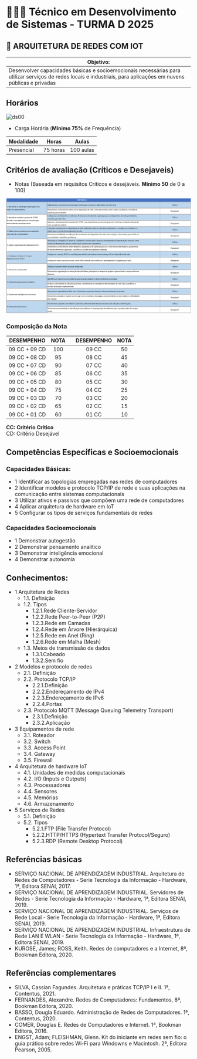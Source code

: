 # 👨🏻‍💻 Técnico em Desenvolvimento de Sistemas - TURMA D 2025
## 🤖 ARQUITETURA DE REDES COM IOT
|Objetivo:|
|-|
|Desenvolver capacidades básicas e socioemocionais necessárias para utilizar serviços de redes locais e industriais, para aplicações em nuvens públicas e privadas|

## Horários
![ds00](../assets/Horario1sem2025.png)

- Carga Horária (**Mínimo 75%** de Frequência)

|Modalidade|Horas|Aulas|
|-|-|-|
|Presencial|75 horas|100 aulas|

## Critérios de avaliação (Críticos e Desejaveis)

- Notas (Baseada em requisitos Críticos e desejáveis. **Mínimo 50** de 0 a 100)

![ds00](./assets/criteriosariot.png)

### Composição da Nota

|DESEMPENHO|NOTA| |DESEMPENHO|NOTA|
|-|:-:|:-:|:-:|:-:|
|09 CC + 09 CD|100| |09 CC|50|
|09 CC + 08 CD|95| |08 CC|45|
|09 CC + 07 CD|90| |07 CC|40|
|09 CC + 06 CD|85| |06 CC|35|
|09 CC + 05 CD|80| |05 CC|30|
|09 CC + 04 CD|75| |04 CC|25|
|09 CC + 03 CD|70| |03 CC|20|
|09 CC + 02 CD|65| |02 CC|15|
|09 CC + 01 CD|60| |01 CC|10|

**CC: Critério Crítico** <br>
CD: Critério Desejável


## Competências Específicas e Socioemocionais 

### Capacidades Básicas:
- 1 Identificar as topologias empregadas nas redes de computadores
- 2 Identificar modelos e protocolo TCP/IP de rede e suas aplicações na comunicação entre sistemas computacionais
- 3 Utilizar ativos e passivos que compõem uma rede de computadores
- 4 Aplicar arquitetura de hardware em IoT
- 5 Configurar os tipos de serviços fundamentais de redes

### Capacidades Socioemocionais
- 1 Demonstrar autogestão
- 2 Demonstrar pensamento analítico
- 3 Demonstrar inteligência emocional
- 4 Demonstrar autonomia

## Conhecimentos:
- 1 Arquitetura de Redes
	- 1.1. Definição
	- 1.2. Tipos
		- 1.2.1.Rede Cliente-Servidor
		- 1.2.2.Rede Peer-to-Peer (P2P)
		- 1.2.3.Rede em Camadas
		- 1.2.4.Rede em Árvore (Hierárquica)
		- 1.2.5.Rede em Anel (Ring)
		- 1.2.6.Rede em Malha (Mesh)
	- 1.3. Meios de transmissão de dados
		- 1.3.1.Cabeado
		- 1.3.2.Sem fio
- 2 Modelos e protocolo de redes
	- 2.1. Definição
	- 2.2. Protocolo TCP/IP
		- 2.2.1.Definição
		- 2.2.2.Endereçamento de IPv4
		- 2.2.3.Endereçamento de IPv6
		- 2.2.4.Portas
	- 2.3. Protocolo MQTT (Message Queuing Telemetry Transport)
		- 2.3.1.Definição
		- 2.3.2.Aplicação
- 3 Equipamentos de rede
	- 3.1. Roteador
	- 3.2. Switch
	- 3.3. Access Point
	- 3.4. Gateway
	- 3.5. Firewall
- 4 Arquitetura de hardware IoT
	- 4.1. Unidades de medidas computacionais
	- 4.2. I/O (Inputs e Outputs)
	- 4.3. Processadores
	- 4.4. Sensores
	- 4.5. Memórias
	- 4.6. Armazenamento
- 5 Serviços de Redes
	- 5.1. Definição
	- 5.2. Tipos
		- 5.2.1.FTP (File Transfer Protocol)
		- 5.2.2.HTTP/HTTPS (Hypertext Transfer Protocol/Seguro)
		- 5.2.3.RDP (Remote Desktop Protocol)

## Referências básicas
- SERVIÇO NACIONAL DE APRENDIZAGEM INDUSTRIAL. Arquitetura de Redes de Computadores - Serie Tecnologia da Informação - Hardware, 1ª, Editora SENAI, 2017.
- SERVIÇO NACIONAL DE APRENDIZAGEM INDUSTRIAL. Servidores de Redes - Serie Tecnologia da Informação - Hardware, 1ª, Editora SENAI, 2019.
- SERVIÇO NACIONAL DE APRENDIZAGEM INDUSTRIAL. Serviços de Rede Local - Serie Tecnologia da Informação - Hardware, 1ª, Editora SENAI, 2019.
- SERVIÇO NACIONAL DE APRENDIZAGEM INDUSTRIAL. Infraestrutura de Rede LAN E WLAN - Serie Tecnologia da Informação - Hardware, 1ª, Editora SENAI, 2019.
- KUROSE, James; ROSS, Keith. Redes de computadores e a Internet, 8ª, Bookman Editora, 2020.

## Referências complementares
- SILVA, Cassian Fagundes. Arquitetura e práticas TCP/IP I e II. 1ª, Contentus, 2021.
- FERNANDES, Alexandre. Redes de Computadores: Fundamentos, 8ª, Bookman Editora, 2020.
- BASSO, Dougla Eduardo. Administração de Redes de Computadores. 1ª, Contentus, 2020.
- COMER, Douglas E. Redes de Computadores e Internet. 1ª, Bookman Editora, 2016.
- ENGST, Adam; FLEISHMAN, Glenn. Kit do iniciante em redes sem fio: o guia prático sobre redes Wi-Fi para Windowns e Macintosh. 2ª, Editora Pearson, 2005.
